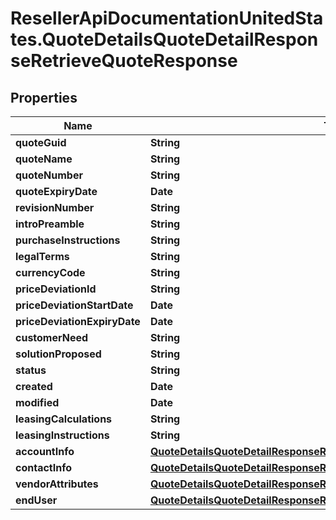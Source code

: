 # ResellerApiDocumentationUnitedStates.QuoteDetailsQuoteDetailResponseRetrieveQuoteResponse

## Properties

Name | Type | Description | Notes
------------ | ------------- | ------------- | -------------
**quoteGuid** | **String** |  | [optional] 
**quoteName** | **String** |  | [optional] 
**quoteNumber** | **String** |  | [optional] 
**quoteExpiryDate** | **Date** |  | [optional] 
**revisionNumber** | **String** |  | [optional] 
**introPreamble** | **String** |  | [optional] 
**purchaseInstructions** | **String** |  | [optional] 
**legalTerms** | **String** |  | [optional] 
**currencyCode** | **String** |  | [optional] 
**priceDeviationId** | **String** |  | [optional] 
**priceDeviationStartDate** | **Date** |  | [optional] 
**priceDeviationExpiryDate** | **Date** |  | [optional] 
**customerNeed** | **String** |  | [optional] 
**solutionProposed** | **String** |  | [optional] 
**status** | **String** |  | [optional] 
**created** | **Date** |  | [optional] 
**modified** | **Date** |  | [optional] 
**leasingCalculations** | **String** |  | [optional] 
**leasingInstructions** | **String** |  | [optional] 
**accountInfo** | [**QuoteDetailsQuoteDetailResponseRetrieveQuoteResponseAccountInfo**](QuoteDetailsQuoteDetailResponseRetrieveQuoteResponseAccountInfo.md) |  | [optional] 
**contactInfo** | [**QuoteDetailsQuoteDetailResponseRetrieveQuoteResponseContactInfo**](QuoteDetailsQuoteDetailResponseRetrieveQuoteResponseContactInfo.md) |  | [optional] 
**vendorAttributes** | [**QuoteDetailsQuoteDetailResponseRetrieveQuoteResponseVendorAttributes**](QuoteDetailsQuoteDetailResponseRetrieveQuoteResponseVendorAttributes.md) |  | [optional] 
**endUser** | [**QuoteDetailsQuoteDetailResponseRetrieveQuoteResponseEndUser**](QuoteDetailsQuoteDetailResponseRetrieveQuoteResponseEndUser.md) |  | [optional] 


